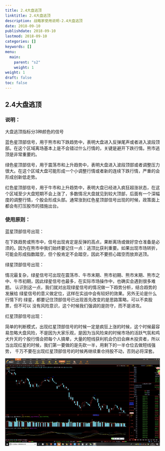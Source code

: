 ```yaml
---
title: 2.4大盘逃顶
linktitle: 2.4大盘逃顶
description: 战略家使用说明-2.4大盘逃顶
date: 2018-09-10
publishdate: 2018-09-10
lastmod: 2018-09-10
categories: []
keywords: []
menu:
  main:
    parent: "s2"
    weight: 1
weight: 1
draft: false
toc: false
---
```



## 2.4大盘逃顶

### 说明：

大盘逃顶指标分3种颜色的信号

蓝色星顶部信号，用于熊市和下跌趋势中，表明大盘进入反弹尾声或者进入波段顶	  部。在这个区域离场基本上是不会错过什么行情的，关键是避开下跌行情。熊市逃	  顶是非常重要的。

绿色星顶部信号，用于震荡市和上升趋势中，表明大盘进入波段顶部或者调整压力	  很大。在这个区域大盘可能形成一个小调整行情或者新的连续下跌行情，严重的会	  形成创新低走势。

红色星顶部信号，用于牛市和上升趋势中，表明大盘已经进入疯狂超涨状态，在这	 个区域至少大盘短期不会上涨了，多数情况大盘就见到较大顶部，后面有一个深幅	 度的调整行情，个股会形成头部。通常涨到红色星顶部信号出现的时候，政策面上	 都会有打压股市的措施出台。

### 使用原则：

蓝星顶部信号出现：

在下跌趋势或熊市中，信号出现肯定是反弹的高点，果断离场或做好空仓准备是必	须的。因为在熊市中我们始终要记住一点：逃顶比获利重要。如果出现市场转折，	可能会形成指数踏空，但个股肯定不会踏空，因此不要担心踏空而放弃逃顶。

 

绿星顶部信号出现：

情况最复杂，绿星信号可出现在震荡市、牛市末期、熊市初期、熊市末期、熊市之	中、牛市初期，因此绿星信号也最多，在实际市场操作中，也确实会遇到很多难题。	认识到这一点，我们就对出现绿星信号的情况做一下趋势分析，结合趋势的发展给	绿星信号的意义做定位，这样在实战中会有较好的效果。另外无论是什么行情下的	绿星，都要记住顶部信号已出现首先改变的是思路策略，可以不卖股票，但不可以	没有风险意识，这个时候我们强调的是防守，而不是进攻。

 

红星顶部信号出现：

简单的判断模式，出现红星顶部信号的时候一定是疯狂上涨的时候，这个时候最容	易忽略大盘风险，不是因为大家乐观，是因为当风险来的时候市场的活跃气氛和鸡	犬升天的个股行情会把每个人搞晕，大量的短线获利机会仍旧会麻木投资者，所以	当出现红星的时候，我们第一要做的是先砍一半，用剩下的一半仓位去做短线强势，	千万不要在出现红星顶部信号的时候再继续重仓持股不动，否则必将深套。

![](/assets/hld_dapantd.png)

